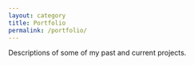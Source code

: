 ```yaml
---
layout: category
title: Portfolio
permalink: /portfolio/
---
```


Descriptions of some of my past and current projects.
